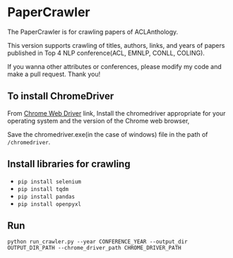 # PaperCrawler
The PaperCrawler is for crawling papers of ACLAnthology.

This version supports crawling of titles, authors, links, and years of papers published in Top 4 NLP conference(ACL, EMNLP, CONLL, COLING).

If you wanna other attributes or conferences, please modify my code and make a pull request. Thank you!

## To install ChromeDriver

From [Chrome Web Driver](https://chromedriver.chromium.org/) link, Install the chromedriver appropriate for your operating system and the version of the Chrome web browser,

Save the chromedriver.exe(in the case of windows) file in the path of `/chromedriver`.

## Install libraries for crawling

* `pip install selenium`
* `pip install tqdm`
* `pip install pandas`
* `pip install openpyxl`

## Run
`python run_crawler.py --year CONFERENCE_YEAR --output_dir OUTPUT_DIR_PATH --chrome_driver_path CHROME_DRIVER_PATH`

